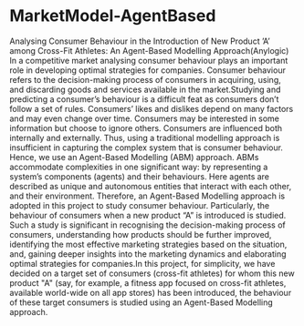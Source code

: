 # MarketModel-AgentBased
Analysing Consumer Behaviour in the Introduction of New Product ’A’ among Cross-Fit Athletes: An Agent-Based Modelling Approach(Anylogic)
In a competitive market analysing consumer behaviour plays an important role in developing optimal strategies for companies. Consumer behaviour refers to the decision-making process of consumers in acquiring, using, and discarding goods and services available in the market.Studying and predicting a consumer’s behaviour is a difficult feat as consumers don’t follow a set of rules. Consumers’ likes and dislikes depend on many factors and may even change over time. Consumers may be interested in some information but choose to ignore others. Consumers are influenced both internally and externally. Thus, using a traditional modelling approach is insufficient in capturing the complex system that is consumer behaviour. Hence, we use an Agent-Based Modelling (ABM) approach. ABMs accommodate complexities in one significant way: by representing a system’s components (agents) and their behaviours. Here agents are described as unique and autonomous entities that interact with each other, and their environment.
Therefore, an Agent-Based Modelling approach is adopted in this project to study consumer behaviour. Particularly, the behaviour of consumers when a new product “A” is introduced is studied. Such a study is significant in recognising the decision-making process of consumers, understanding how products should be further improved, identifying the most effective marketing strategies based on the situation, and, gaining deeper insights into the marketing dynamics and elaborating optimal strategies for companies.In this project, for simplicity, we have decided on a target set of consumers (cross-fit athletes) for whom this new product "A" (say, for example, a fitness app focused on cross-fit athletes, available world-wide on all app stores) has been introduced, the behaviour of these target consumers is studied using an Agent-Based Modelling approach.
